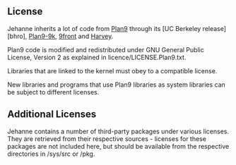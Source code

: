 ## License ##

Jehanne inherits a lot of code from [Plan9][Plan9] through its [UC Berkeley release][bhro],
[Plan9-9k][plan9-9k], [9front][9front] and [Harvey][harvey].

Plan9 code is modified and redistributed under GNU General Public License, Version 2
as explained in licence/LICENSE.Plan9.txt.

Libraries that are linked to the kernel must obey to a compatible license.

New libraries and programs that use Plan9 libraries as system libraries can be subject
to different licenses.

## Additional Licenses ##

Jehanne contains a number of third-party packages under various licenses.  
They are retrieved from their respective sources - licenses 
for these packages are not included here, but should be available 
from the respective directories in /sys/src or /pkg.

[Plan9]: https://9p.io/plan9/index.html
[brho]: https://github.com/brho/plan9
[harvey]: http://harvey-os.org "Harvey OS"
[9front]: http://9front.org/ "THE PLAN FELL OFF"
[plan9-9k]: https://bitbucket.org/forsyth/plan9-9k "Experimental 64-bit Plan 9 kernel"
